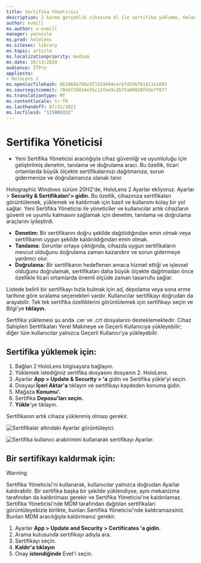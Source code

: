 ```yaml
---
title: Sertifika Yöneticisi
description: 2 karma gerçeklik cihazına el ile sertifika yükleme, HoloLens kaldırmayı öğrenin.
author: evmill
ms.author: v-evmill
manager: yannisle
ms.prod: hololens
ms.sitesec: library
ms.topic: article
ms.localizationpriority: medium
ms.date: 10/13/2020
audience: ITPro
appliesto:
- HoloLens 2
ms.openlocfilehash: 8b1869e786e3f3324494cecbfd596f61811e1893
ms.sourcegitcommit: 78e5f26014e55c13fee9c2b75a80810fd2e77877
ms.translationtype: MT
ms.contentlocale: tr-TR
ms.lasthandoff: 07/31/2021
ms.locfileid: "115009332"
---
```

# <a name="certificate-manager"></a>Sertifika Yöneticisi

- Yeni Sertifika Yöneticisi aracılığıyla cihaz güvenliği ve uyumluluğu için geliştirilmiş denetim, tanılama ve doğrulama aracı. Bu özellik, ticari ortamlarda büyük ölçekte sertifikalarınızı dağıtmanıza, sorun gidermenize ve doğrulamanıza olanak tanır.

Holographic Windows sürüm 20H2'de, HoloLens 2 Ayarlar ekliyoruz. Ayarlar > **Security & Sertifikaları'> gidin.** Bu özellik, cihazınıza sertifikaları görüntülemek, yüklemek ve kaldırmak için basit ve kullanımı kolay bir yol sağlar. Yeni Sertifika Yöneticisi ile yöneticiler ve kullanıcılar artık cihazların güvenli ve uyumlu kalmasını sağlamak için denetim, tanılama ve doğrulama araçlarını iyileştirdi. 

-   **Denetim:** Bir sertifikanın doğru şekilde dağıtıldığından emin olmak veya sertifikanın uygun şekilde kaldırıldığından emin olmak. 
-   **Tanılama:** Sorunlar ortaya çıktığında, cihazda uygun sertifikaların mevcut olduğunu doğrulama zaman kazandırır ve sorun gidermeye yardımcı olur. 
-   **Doğrulama:** Bir sertifikanın hedeflenen amaca hizmet ettiği ve işlevsel olduğunu doğrulamak, sertifikaları daha büyük ölçekte dağıtmadan önce özellikle ticari ortamlarda önemli ölçüde zaman tasarrufu sağlar.

Listede belirli bir sertifikayı hızla bulmak için ad, depolama veya sona erme tarihine göre sıralama seçenekleri vardır. Kullanıcılar sertifikayı doğrudan da arayabilir. Tek tek sertifika özelliklerini görüntülemek için sertifikayı seçin ve Bilgi'ye **tıklayın.** 

Sertifika yüklemesi şu anda .cer ve .crt dosyalarını desteklemektedir. Cihaz Sahipleri Sertifikaları Yerel Makineye ve Geçerli Kullanıcıya yükleyebilir;  diğer tüm kullanıcılar yalnızca Geçerli Kullanıcı'ya yükleyebilir.

## <a name="to-install-a-certificate"></a>Sertifika yüklemek için: 

1.  Bağlan 2 HoloLens bilgisayara bağlayın.
1.  Yüklemek istediğiniz sertifika dosyasını dosyanın 2. HoloLens.
1.  Ayarlar **App > Update & Security > 'a** gidin ve Sertifika yükle'yi seçin.
1.  Dosyayı **İçeri Aktar'a** tıklayın ve sertifikayı kaydeden konuma gidin.
1.  Mağaza **Konumu'.**
1.  Sertifika **Deposu'ları seçin.**
1.  **Yükle**'ye tıklayın.

Sertifikanın artık cihaza yüklenmiş olması gerekir.

![Sertifikalar altındaki Ayarlar görüntüleyici.](images/certificate-viewer-device.jpg)

![Sertifika kullanıcı arabirimini kullanarak sertifikayı Ayarlar.](images/certificate-device-install.jpg)

## <a name="to-remove-a-certificate"></a>Bir sertifikayı kaldırmak için:

> [!WARNING]
> Sertifika Yöneticisi'ni kullanarak, kullanıcılar yalnızca doğrudan Ayarlar kaldırabilir. Bir sertifika başka bir şekilde yüklendiyse, aynı mekanizma tarafından da kaldırılması gerekir ve Sertifika Yöneticisi'ne kaldırılamaz. Sertifika Yöneticisi'nde MDM tarafından dağıtılan sertifikaları görüntüleyebizle birlikte, bunları Sertifika Yöneticisi'nde kaldıramazsiniz. Bunları MDM aracılığıyla kaldırmanız gerekir.

1. Ayarlar **App > Update and Security > Certificates 'a gidin.**
1. Arama kutusunda sertifikayı adıyla ara.
1. Sertifikayı seçin.
1. **Kaldır'a tıklayın**
1. Onay **istendiğinde** Evet'i seçin.

